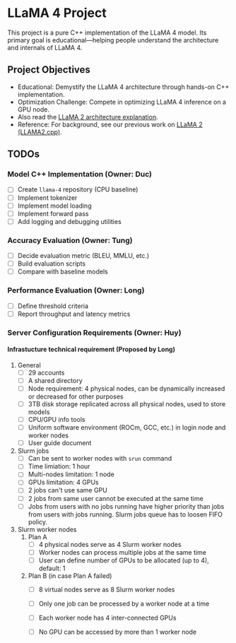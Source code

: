# LLaMA 4 Project

This project is a pure C++ implementation of the LLaMA 4 model.
Its primary goal is educational—helping people understand the architecture and internals of LLaMA 4.

## Project Objectives

- Educational: Demystify the LLaMA 4 architecture through hands-on C++ implementation.
- Optimization Challenge: Compete in optimizing LLaMA 4 inference on a GPU node.
- Also read the [LLaMA 2 architecture explanation](https://github.com/moreh-dev/llama2.c/blob/master/LLAMA2.md).
- Reference: For background, see our previous work on [LLaMA 2 (LLAMA2.cpp)](https://github.com/moreh-dev/llama2.c/tree/350e04fe35433e6d2941dce5a1f53308f87058eb).

## TODOs

### Model C++ Implementation (Owner: Duc)

- [ ] Create `llama-4` repository (CPU baseline)
- [ ] Implement tokenizer
- [ ] Implement model loading
- [ ] Implement forward pass
- [ ] Add logging and debugging utilities

### Accuracy Evaluation (Owner: Tung)

- [ ] Decide evaluation metric (BLEU, MMLU, etc.)
- [ ] Build evaluation scripts
- [ ] Compare with baseline models

### Performance Evaluation (Owner: Long)

- [ ] Define threshold criteria
- [ ] Report throughput and latency metrics

### Server Configuration Requirements (Owner: Huy)

#### Infrastucture technical requirement (Proposed by Long)

1. General
    - [ ] 29 accounts
    - [ ] A shared directory
    - [ ] Node requirement: 4 physical nodes, can be dynamically increased or decreased for other purposes
    - [ ] 3TB disk storage replicated across all physical nodes, used to store models
    - [ ] CPU/GPU info tools
    - [ ] Uniform software environment (ROCm, GCC, etc.) in login node and worker nodes
    - [ ] User guide document
1. Slurm jobs
    - [ ] Can be sent to worker nodes with `srun` command
    - [ ] Time limiation: 1 hour
    - [ ] Multi-nodes limitation: 1 node
    - [ ] GPUs limitation: 4 GPUs
    - [ ] 2 jobs can't use same GPU
    - [ ] 2 jobs from same user cannot be executed at the same time
    - [ ] Jobs from users with no jobs running have higher priority than jobs from users with jobs running. Slurm jobs queue has to loosen FIFO policy.
1. Slurm worker nodes
    1. Plan A
        - [ ] 4 physical nodes serve as 4 Slurm worker nodes
        - [ ] Worker nodes can process multiple jobs at the same time
        - [ ] User can define number of GPUs to be allocated (up to 4), default: 1
    2. Plan B (in case Plan A failed)
        - [ ] 8 virtual nodes serve as 8 Slurm worker nodes
        - [ ] Only one job can be processed by a worker node at a time
        - [ ] Each worker node has 4 inter-connected GPUs
        - [ ] No GPU can be accessed by more than 1 worker node

